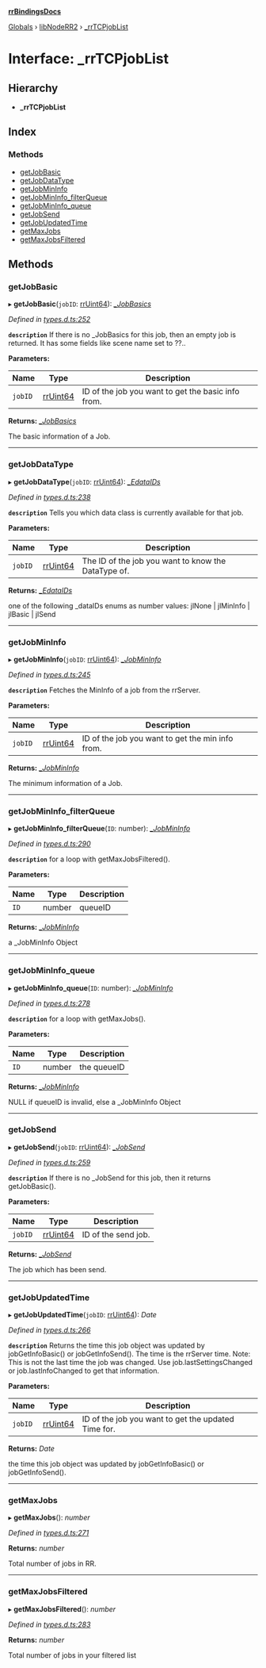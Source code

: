 **[rrBindingsDocs](../README.md)**

[Globals](../README.md) › [libNodeRR2](../modules/libnoderr2.md) › [_rrTCPjobList](libnoderr2._rrtcpjoblist.md)

# Interface: _rrTCPjobList

## Hierarchy

* **_rrTCPjobList**

## Index

### Methods

* [getJobBasic](libnoderr2._rrtcpjoblist.md#getjobbasic)
* [getJobDataType](libnoderr2._rrtcpjoblist.md#getjobdatatype)
* [getJobMinInfo](libnoderr2._rrtcpjoblist.md#getjobmininfo)
* [getJobMinInfo_filterQueue](libnoderr2._rrtcpjoblist.md#getjobmininfo_filterqueue)
* [getJobMinInfo_queue](libnoderr2._rrtcpjoblist.md#getjobmininfo_queue)
* [getJobSend](libnoderr2._rrtcpjoblist.md#getjobsend)
* [getJobUpdatedTime](libnoderr2._rrtcpjoblist.md#getjobupdatedtime)
* [getMaxJobs](libnoderr2._rrtcpjoblist.md#getmaxjobs)
* [getMaxJobsFiltered](libnoderr2._rrtcpjoblist.md#getmaxjobsfiltered)

## Methods

###  getJobBasic

▸ **getJobBasic**(`jobID`: [rrUint64](utils.rruint64.md)): *[_JobBasics](job._jobbasics.md)*

*Defined in [types.d.ts:252](https://github.com/Novalis15/RoyalRender-OpenExtensions/blob/5ba4523/rrNodeJS_rrBindings/nodeJS/win64/v6/types.d.ts#L252)*

**`description`** If there is no _JobBasics for this job, then an empty job is returned. It has some fields like scene name set to ??..

**Parameters:**

Name | Type | Description |
------ | ------ | ------ |
`jobID` | [rrUint64](utils.rruint64.md) | ID of the job you want to get the basic info from. |

**Returns:** *[_JobBasics](job._jobbasics.md)*

The basic information of a Job.

___

###  getJobDataType

▸ **getJobDataType**(`jobID`: [rrUint64](utils.rruint64.md)): *[_EdataIDs](libnoderr2._edataids.md)*

*Defined in [types.d.ts:238](https://github.com/Novalis15/RoyalRender-OpenExtensions/blob/5ba4523/rrNodeJS_rrBindings/nodeJS/win64/v6/types.d.ts#L238)*

**`description`** Tells you which data class is currently available for that job.

**Parameters:**

Name | Type | Description |
------ | ------ | ------ |
`jobID` | [rrUint64](utils.rruint64.md) | The ID of the job you want to know the DataType of. |

**Returns:** *[_EdataIDs](libnoderr2._edataids.md)*

one of the following _dataIDs enums as number values: jlNone  |   jlMinInfo   |   jlBasic   |   jlSend

___

###  getJobMinInfo

▸ **getJobMinInfo**(`jobID`: [rrUint64](utils.rruint64.md)): *[_JobMinInfo](job._jobmininfo.md)*

*Defined in [types.d.ts:245](https://github.com/Novalis15/RoyalRender-OpenExtensions/blob/5ba4523/rrNodeJS_rrBindings/nodeJS/win64/v6/types.d.ts#L245)*

**`description`** Fetches the MinInfo of a job from the rrServer.

**Parameters:**

Name | Type | Description |
------ | ------ | ------ |
`jobID` | [rrUint64](utils.rruint64.md) | ID of the job you want to get the min info from. |

**Returns:** *[_JobMinInfo](job._jobmininfo.md)*

The minimum information of a Job.

___

###  getJobMinInfo_filterQueue

▸ **getJobMinInfo_filterQueue**(`ID`: number): *[_JobMinInfo](job._jobmininfo.md)*

*Defined in [types.d.ts:290](https://github.com/Novalis15/RoyalRender-OpenExtensions/blob/5ba4523/rrNodeJS_rrBindings/nodeJS/win64/v6/types.d.ts#L290)*

**`description`** for a loop with getMaxJobsFiltered().

**Parameters:**

Name | Type | Description |
------ | ------ | ------ |
`ID` | number | queueID |

**Returns:** *[_JobMinInfo](job._jobmininfo.md)*

a _JobMinInfo Object

___

###  getJobMinInfo_queue

▸ **getJobMinInfo_queue**(`ID`: number): *[_JobMinInfo](job._jobmininfo.md)*

*Defined in [types.d.ts:278](https://github.com/Novalis15/RoyalRender-OpenExtensions/blob/5ba4523/rrNodeJS_rrBindings/nodeJS/win64/v6/types.d.ts#L278)*

**`description`** for a loop with getMaxJobs().

**Parameters:**

Name | Type | Description |
------ | ------ | ------ |
`ID` | number | the queueID |

**Returns:** *[_JobMinInfo](job._jobmininfo.md)*

NULL if queueID is invalid, else a _JobMinInfo Object

___

###  getJobSend

▸ **getJobSend**(`jobID`: [rrUint64](utils.rruint64.md)): *[_JobSend](job._jobsend.md)*

*Defined in [types.d.ts:259](https://github.com/Novalis15/RoyalRender-OpenExtensions/blob/5ba4523/rrNodeJS_rrBindings/nodeJS/win64/v6/types.d.ts#L259)*

**`description`** If there is no _JobSend for this job, then it returns getJobBasic().

**Parameters:**

Name | Type | Description |
------ | ------ | ------ |
`jobID` | [rrUint64](utils.rruint64.md) | ID of the send job. |

**Returns:** *[_JobSend](job._jobsend.md)*

The job which has been send.

___

###  getJobUpdatedTime

▸ **getJobUpdatedTime**(`jobID`: [rrUint64](utils.rruint64.md)): *Date*

*Defined in [types.d.ts:266](https://github.com/Novalis15/RoyalRender-OpenExtensions/blob/5ba4523/rrNodeJS_rrBindings/nodeJS/win64/v6/types.d.ts#L266)*

**`description`** Returns the time this job object was updated by jobGetInfoBasic() or jobGetInfoSend(). The time is the rrServer time. Note: This is not the last time the job was changed. Use job.lastSettingsChanged or job.lastInfoChanged to get that information.

**Parameters:**

Name | Type | Description |
------ | ------ | ------ |
`jobID` | [rrUint64](utils.rruint64.md) | ID of the job you want to get the updated Time for. |

**Returns:** *Date*

the time this job object was updated by jobGetInfoBasic() or jobGetInfoSend().

___

###  getMaxJobs

▸ **getMaxJobs**(): *number*

*Defined in [types.d.ts:271](https://github.com/Novalis15/RoyalRender-OpenExtensions/blob/5ba4523/rrNodeJS_rrBindings/nodeJS/win64/v6/types.d.ts#L271)*

**Returns:** *number*

Total number of jobs in RR.

___

###  getMaxJobsFiltered

▸ **getMaxJobsFiltered**(): *number*

*Defined in [types.d.ts:283](https://github.com/Novalis15/RoyalRender-OpenExtensions/blob/5ba4523/rrNodeJS_rrBindings/nodeJS/win64/v6/types.d.ts#L283)*

**Returns:** *number*

Total number of jobs in your filtered list